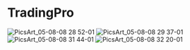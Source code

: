 # TradingPro
![PicsArt_05-08-08 28 52-01](https://user-images.githubusercontent.com/66947252/236861614-25d0e3be-0bad-4052-95bc-bab1c00760ae.jpeg)
![PicsArt_05-08-08 29 37-01](https://user-images.githubusercontent.com/66947252/236861634-a06b7cbe-fc52-4f75-9d70-378f7c953149.jpeg)
![PicsArt_05-08-08 31 44-01](https://user-images.githubusercontent.com/66947252/236861674-3106884b-f4ec-47a7-a0cd-464aee924775.jpeg)
![PicsArt_05-08-08 32 20-01](https://user-images.githubusercontent.com/66947252/236861704-afced2ca-8ca1-4b7e-992c-d556ce7eb14e.jpeg)
